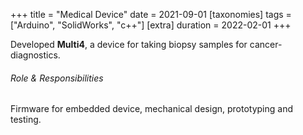 +++
title = "Medical Device"
date = 2021-09-01
[taxonomies]
tags = ["Arduino", "SolidWorks", "c++"]
[extra]
duration = 2022-02-01
+++

Developed **Multi4**, a device for taking biopsy samples for cancer-diagnostics.

###### Role & Responsibilities

Firmware for embedded device, mechanical design, prototyping and testing.
